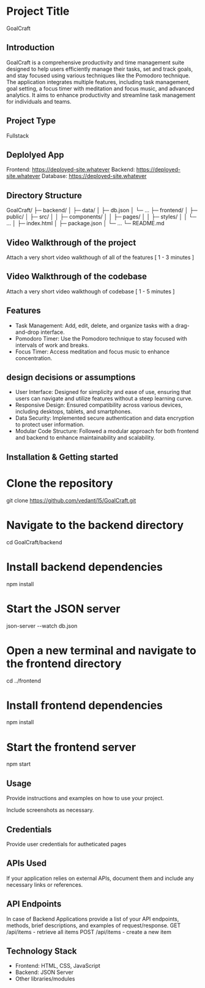 # Project Title
GoalCraft

## Introduction
GoalCraft is a comprehensive productivity and time management suite designed to help users efficiently manage their tasks, set and track goals, and stay focused using various techniques like the Pomodoro technique. The application integrates multiple features, including task management, goal setting, a focus timer with meditation and focus music, and advanced analytics. It aims to enhance productivity and streamline task management for individuals and teams.

## Project Type
Fullstack

## Deplolyed App
Frontend: https://deployed-site.whatever
Backend: https://deployed-site.whatever
Database: https://deployed-site.whatever

## Directory Structure
GoalCraft/
├─ backend/
│  ├─ data/
│  ├─ db.json
│  └─ ...
├─ frontend/
│  ├─ public/
│  ├─ src/
│  │  ├─ components/
│  │  ├─ pages/
│  │  ├─ styles/
│  │  └─ ...
│  ├─ index.html
│  ├─ package.json
│  └─ ...
└─ README.md

## Video Walkthrough of the project
Attach a very short video walkthough of all of the features [ 1 - 3 minutes ]

## Video Walkthrough of the codebase
Attach a very short video walkthough of codebase [ 1 - 5 minutes ]

## Features
- Task Management: Add, edit, delete, and organize tasks with a drag-and-drop interface.
- Pomodoro Timer: Use the Pomodoro technique to stay focused with intervals of work and breaks.
- Focus Timer: Access meditation and focus music to enhance concentration.

## design decisions or assumptions
- User Interface: Designed for simplicity and ease of use, ensuring that users can navigate and utilize features without a steep learning curve.
- Responsive Design: Ensured compatibility across various devices, including desktops, tablets, and smartphones.
- Data Security: Implemented secure authentication and data encryption to protect user information.
- Modular Code Structure: Followed a modular approach for both frontend and backend to enhance maintainability and scalability.

## Installation & Getting started
  # Clone the repository
  git clone https://github.com/vedantj15/GoalCraft.git
  
  # Navigate to the backend directory
  cd GoalCraft/backend
  
  # Install backend dependencies
  npm install
  
  # Start the JSON server
  json-server --watch db.json
  
  # Open a new terminal and navigate to the frontend directory
  cd ../frontend
  
  # Install frontend dependencies
  npm install
  
  # Start the frontend server
  npm start



## Usage
Provide instructions and examples on how to use your project.


Include screenshots as necessary.

## Credentials
Provide user credentials for autheticated pages

## APIs Used
If your application relies on external APIs, document them and include any necessary links or references.

## API Endpoints
In case of Backend Applications provide a list of your API endpoints, methods, brief descriptions, and examples of request/response.
GET /api/items - retrieve all items
POST /api/items - create a new item


## Technology Stack

- Frontend: HTML, CSS, JavaScript
- Backend: JSON Server
- Other libraries/modules
